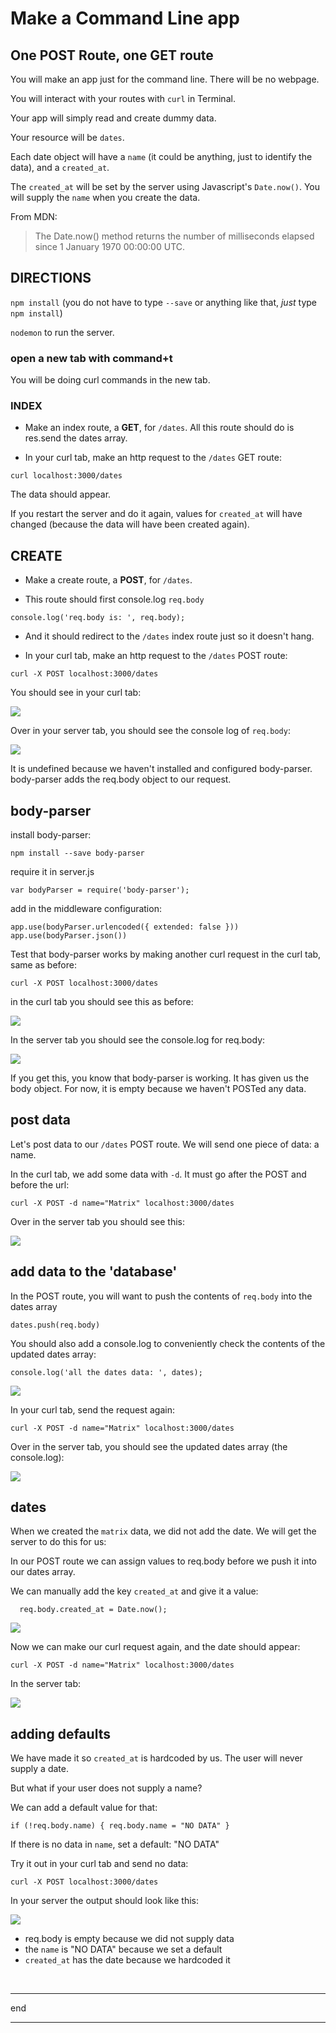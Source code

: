 
# Make a Command Line app

## One POST Route, one GET route


You will make an app just for the command line. There will be no webpage.

You will interact with your routes with `curl` in Terminal.

Your app will simply read and create dummy data.

Your resource will be `dates`.

Each date object will have a `name` (it could be anything, just to identify the data), and a `created_at`.

The `created_at` will be set by the server using Javascript's `Date.now()`. You will supply the `name` when you create the data.

From MDN:

> The Date.now() method returns the number of milliseconds elapsed since 1 January 1970 00:00:00 UTC.


## DIRECTIONS

`npm install` (you do not have to type `--save` or anything like that, _just_ type `npm install`)

`nodemon` to run the server.

### open a new tab with command+t

You will be doing curl commands in the new tab.


### INDEX

* Make an index route, a **GET**, for `/dates`. All this route should do is res.send the dates array.

* In your curl tab, make an http request to the `/dates` GET route:

```
curl localhost:3000/dates
```

The data should appear.

If you restart the server and do it again, values for `created_at` will have changed (because the data will have been created again).


## CREATE

* Make a create route, a **POST**, for `/dates`.

* This route should first console.log `req.body`

```
console.log('req.body is: ', req.body);
```

* And it should redirect to the `/dates` index route just so it doesn't hang.

* In your curl tab, make an http request to the `/dates` POST route:

```
curl -X POST localhost:3000/dates
```

You should see in your curl tab:

![](https://i.imgur.com/A9IvtHs.png)

Over in your server tab, you should see the console log of `req.body`:

![](https://i.imgur.com/t2asxfN.png)

It is undefined because we haven't installed and configured body-parser. body-parser adds the req.body object to our request.


## body-parser

install body-parser:

`npm install --save body-parser`

require it in server.js

`var bodyParser = require('body-parser');`

add in the middleware configuration:

```
app.use(bodyParser.urlencoded({ extended: false }))
app.use(bodyParser.json())
```

Test that body-parser works by making another curl request in the curl tab, same as before:

```
curl -X POST localhost:3000/dates
```

in the curl tab you should see this as before:

![](https://i.imgur.com/A9IvtHs.png)

In the server tab you should see the console.log for req.body:

![](https://i.imgur.com/Iwxntof.png)

If you get this, you know that body-parser is working. It has given us the body object. For now, it is empty because we haven't POSTed any data.

## post data

Let's post data to our `/dates` POST route. We will send one piece of data: a name.

In the curl tab, we add some data with `-d`. It must go after the POST and before the url:

```
curl -X POST -d name="Matrix" localhost:3000/dates
```

Over in the server tab you should see this:

![](https://i.imgur.com/NLw8Q6o.png)

## add data to the 'database'

In the POST route, you will want to push the contents of `req.body` into the dates array

`dates.push(req.body)`

You should also add a console.log to conveniently check the contents of the updated dates array:

`console.log('all the dates data: ', dates);`

![](https://i.imgur.com/X6t82fN.png)

In your curl tab, send the request again:

```
curl -X POST -d name="Matrix" localhost:3000/dates
```

Over in the server tab, you should see the updated dates array (the console.log): 


![](https://i.imgur.com/LJzf469.png)


## dates

When we created the `matrix` data, we did not add the date. We will get the server to do this for us:

In our POST route we can assign values to req.body before we push it into our dates array.

We can manually add the key `created_at` and give it a value:

```
  req.body.created_at = Date.now();
```

![](https://i.imgur.com/3FGMqKh.png)

Now we can make our curl request again, and the date should appear:

```
curl -X POST -d name="Matrix" localhost:3000/dates
```

In the server tab:

![](https://i.imgur.com/ODXmBIK.png)


## adding defaults

We have made it so `created_at` is hardcoded by us. The user will never supply a date.

But what if your user does not supply a name?

We can add a default value for that:

```
if (!req.body.name) { req.body.name = "NO DATA" }
```

If there is no data in `name`, set a default: "NO DATA"

Try it out in your curl tab and send no data:

```
curl -X POST localhost:3000/dates
```

In your server the output should look like this:

![](https://i.imgur.com/Yl2fdaV.png)

* req.body is empty because we did not supply data
* the `name` is "NO DATA" because we set a default
* `created_at` has the date because we hardcoded it



<br>
<hr>
end
<hr>

